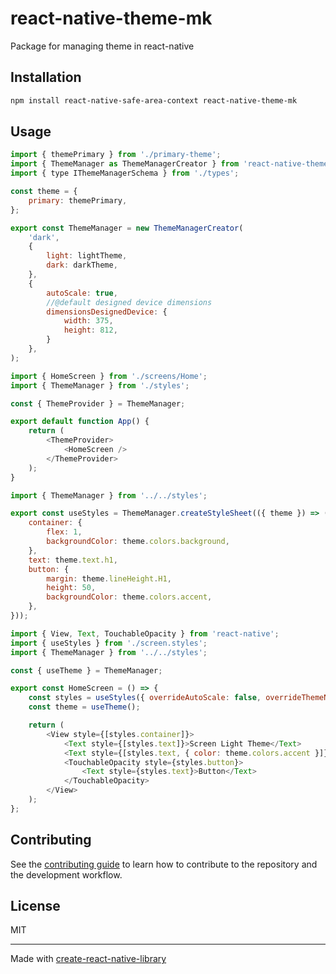 # react-native-theme-mk

Package for managing theme in react-native

## Installation

```sh
npm install react-native-safe-area-context react-native-theme-mk
```

## Usage

```js
import { themePrimary } from './primary-theme';
import { ThemeManager as ThemeManagerCreator } from 'react-native-theme-mk';
import { type IThemeManagerSchema } from './types';

const theme = {
    primary: themePrimary,
};

export const ThemeManager = new ThemeManagerCreator(
    'dark',
    {
        light: lightTheme,
        dark: darkTheme,
    },
    {
        autoScale: true,
        //@default designed device dimensions
        dimensionsDesignedDevice: {
            width: 375,
            height: 812,
        }
    },
);

```

```js
import { HomeScreen } from './screens/Home';
import { ThemeManager } from './styles';

const { ThemeProvider } = ThemeManager;

export default function App() {
    return (
        <ThemeProvider>
            <HomeScreen />
        </ThemeProvider>
    );
}
```

```js
import { ThemeManager } from '../../styles';

export const useStyles = ThemeManager.createStyleSheet(({ theme }) => ({
    container: {
        flex: 1,
        backgroundColor: theme.colors.background,
    },
    text: theme.text.h1,
    button: {
        margin: theme.lineHeight.H1,
        height: 50,
        backgroundColor: theme.colors.accent,
    },
}));

```

```js
import { View, Text, TouchableOpacity } from 'react-native';
import { useStyles } from './screen.styles';
import { ThemeManager } from '../../styles';

const { useTheme } = ThemeManager;

export const HomeScreen = () => {
    const styles = useStyles({ overrideAutoScale: false, overrideThemeName: 'light' });
    const theme = useTheme();

    return (
        <View style={[styles.container]}>
            <Text style={[styles.text]}>Screen Light Theme</Text>
            <Text style={[styles.text, { color: theme.colors.accent }]}>Light/Dark Theme text</Text>
            <TouchableOpacity style={styles.button}>
                <Text style={styles.text}>Button</Text>
            </TouchableOpacity>
        </View>
    );
};
```

## Contributing

See the [contributing guide](CONTRIBUTING.md) to learn how to contribute to the repository and the development workflow.

## License

MIT

---

Made with [create-react-native-library](https://github.com/callstack/react-native-builder-bob)

